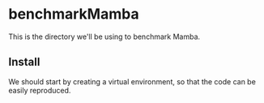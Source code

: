 # benchmarkMamba

This is the directory we'll be using to benchmark Mamba. 

## Install
We should start by creating a virtual environment, so that the code can be easily reproduced. 